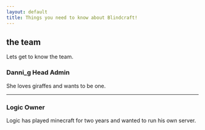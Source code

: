 ```yaml
---
layout: default
title: Things you need to know about Blindcraft!
---
```


## the team 

Lets get to know the team. 

### Danni_g Head Admin

She loves giraffes and wants to be one. 

---
### Logic Owner 

Logic has played minecraft for two years and wanted to run his own server. 